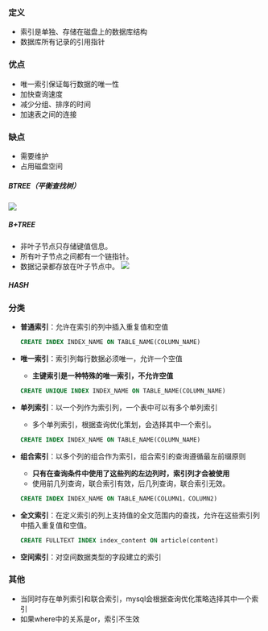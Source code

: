 ### 定义
* 索引是单独、存储在磁盘上的数据库结构
* 数据库所有记录的引用指针

### 优点
* 唯一索引保证每行数据的唯一性
* 加快查询速度
* 减少分组、排序的时间
* 加速表之间的连接

### 缺点
* 需要维护
* 占用磁盘空间

##### BTREE（平衡查找树）
![](https://img2020.cnblogs.com/blog/1344121/202004/1344121-20200424223252102-593554593.png)
##### B+TREE
* 非叶子节点只存储键值信息。
* 所有叶子节点之间都有一个链指针。
* 数据记录都存放在叶子节点中。
![](https://img2020.cnblogs.com/blog/1344121/202004/1344121-20200424223353408-1747399073.png)
##### HASH

### 分类
* **普通索引**：允许在索引的列中插入重复值和空值
    ```sql
    CREATE INDEX INDEX_NAME ON TABLE_NAME(COLUMN_NAME)
    ```
* **唯一索引**：索引列每行数据必须唯一，允许一个空值
    * **主键索引是一种特殊的唯一索引，不允许空值**
    ```sql
    CREATE UNIQUE INDEX INDEX_NAME ON TABLE_NAME(COLUMN_NAME) 
    ```
* **单列索引**：以一个列作为索引列，一个表中可以有多个单列索引
    * 多个单列索引，根据查询优化策划，会选择其中一个索引。
    ```sql
    CREATE INDEX INDEX_NAME ON TABLE_NAME(COLUMN_NAME)
    ```
* **组合索引**：以多个列的组合作为索引，组合索引的查询遵循最左前缀原则
    * **只有在查询条件中使用了这些列的左边列时，索引列才会被使用**
    * 使用前几列查询，联合索引有效，后几列查询，联合索引无效。

    ```sql
    CREATE INDEX INDEX_NAME ON TABLE_NAME(COLUMN1，COLUMN2)
    ```
* **全文索引**：在定义索引的列上支持值的全文范围内的查找，允许在这些索引列中插入重复值和空值。
    ```sql
    CREATE FULLTEXT INDEX index_content ON article(content)
    ```
* **空间索引**：对空间数据类型的字段建立的索引

### 其他
* 当同时存在单列索引和联合索引，mysql会根据查询优化策略选择其中一个索引
* 如果where中的关系是or，索引不生效